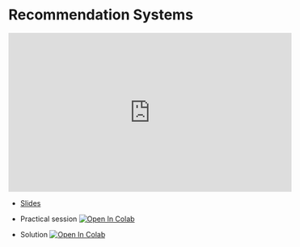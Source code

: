 # Recommendation Systems

<iframe width="560" height="315" src="https://www.youtube.com/embed/SidOKu8RNmM" title="YouTube video player" frameborder="0" allow="accelerometer; autoplay; clipboard-write; encrypted-media; gyroscope; picture-in-picture" allowfullscreen></iframe>

*   [Slides](slides/Recommendation_System.pdf)
<!-- *   [Practical session 1](https://github.com/wikistat/AI-Frameworks/tree/master/RecomendationSystem/surprise.ipynb)
[![Open In Colab](https://colab.research.google.com/assets/colab-badge.svg)](https://colab.research.google.com/github/wikistat/AI-Frameworks/blob/master/RecomendationSystem/surprise.ipynb)
*   [Practical session 2](https://github.com/wikistat/AI-Frameworks/tree/master/RecomendationSystem/tensorflow.ipynb)
[![Open In Colab](https://colab.research.google.com/assets/colab-badge.svg)](https://colab.research.google.com/github/wikistat/AI-Frameworks/blob/master/RecomendationSystem/tensorflow.ipynb) -->


*   Practical session
[![Open In Colab](https://colab.research.google.com/assets/colab-badge.svg)](https://colab.research.google.com/github/wikistat/AI-Frameworks/blob/website/code/recommender_systems/INSA_Reco_TP.ipynb)

*   Solution
[![Open In Colab](https://colab.research.google.com/assets/colab-badge.svg)](https://colab.research.google.com/github/wikistat/AI-Frameworks/blob/website/code/recommender_systems/INSA_Reco_solution.ipynb)